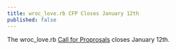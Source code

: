 ```yaml
---
title: wroc_love.rb CFP Closes January 12th
published: false
---
```


The wroc\_love.rb [Call for Proprosals][cfp] closes January 12th.

[cfp]: http://cfp.wrocloverb.com/authentications
